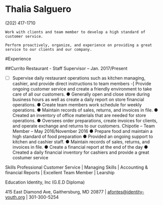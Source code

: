 # Thalia Salguero
(202) 417-1710
 
 ```
Work with clients and team member to develop a high standard of customer service. 
```
```
Perform proactively, organize, and experience on providing a great service to our clients and our company. 
 ```
#Experience

##Currito Restaurant - Staff Supervisor – Jan. 2017/Present
- [ ] Supervise daily restaurant operations such as kitchen managing, cashier, and provide direct instructions to team members
-[  Provide ongoing customer service and create a friendly environment to take care of all our customers.
● Generally open and close store during business hours as well as create a daily report on store financial operations.
● Create team members work schedule for weekly operations.
● Maintain records of sales, returns, and invoices in file.
● Created an inventory of office materials that are needed for store operations.
● Oversees order preparations, create invoices for clients, and operate exchange and returns to our customers.
Chipotle – Team Member – May 2016/November 2016
● Prepare food and maintain a high standard of food preparation
● Provided an ongoing support to kitchen and cashier staff.
● Maintain records of sales, returns, and invoices in file.
● Create a financial report at the end of the day
● Created a daily financial inventory for cashiers and provide a great costumer service

Skills
Professional Customer Service | Managing Skills | Accounting & financial Reports | Excellent Team Member  | Learship

Education
​Identity, Inc  (G.E.D Diploma)

415 East Diamond Ave, Gaithersburg, MD 20877 | afontes@identity-youth.org | 301-300-5254


